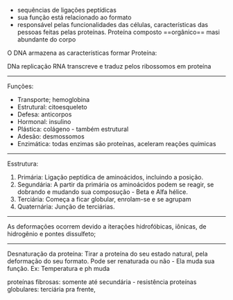 - sequências de ligações peptídicas 
- sua função está relacionado ao formato
- responsável pelas funcionalidades das células, características das pessoas feitas pelas proteínas. Proteína composto ==orgânico== masi abundante do corpo

O DNA armazena as características formar Proteína: 

DNa replicação RNA transcreve e traduz pelos ribossomos em proteína

---
Funções:
- Transporte; hemoglobina
- Estrutural: citoesqueleto
- Defesa: anticorpos
- Hormonal: insulino 
- Plástica: colágeno - também estrutural 
- Adesão: desmossomos 
- Enzimática: todas enzimas são proteínas, aceleram reações químicas
---
Esstrutura:
1. Primária: Ligação peptídica de aminoácidos, incluindo a posição.
2. Segundária: A partir da primária os aminoácidos podem se reagir, se dobrando e mudando sua composução - Beta e Alfa hélice.
3. Terciária: Começa a ficar globular, enrolam-se e se agrupam 
4. Quaternária: Junção de terciárias.
---
As deformações ocorrem devido a iterações hidrofóbicas, iônicas, de hidrogênio e pontes dissulfeto;

---

Desnaturação da proteína: Tirar a proteína do seu estado natural, pela deformação do seu formato. Pode ser renaturada ou não - Ela muda sua função. Ex: Temperatura e ph muda 


proteínas fibrosas: somente até secundária - resistência
proteínas globulares: terciária pra frente, 